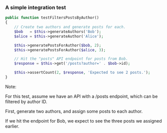 ### A simple integration test

```php
public function testFiltersPostsByAuthor()
{
    // Create two authors and generate posts for each.
    $bob   = $this->generateAuthors('Bob');
    $alice = $this->generateAuthor('Alice');

    $this->generatePostsForAuthor($bob, 2);
    $this->generatePostsForAuthor($alice, 3);

    // Hit the "posts" API endpoint for posts from Bob.
    $response = $this->get('/posts?author=' . $bob->id);

    $this->assertCount(2, $response, 'Expected to see 2 posts.');
}
```

Note:

For this test, assume we have an API with a /posts endpoint, which can be filtered by author ID.

First, generate two authors, and assign some posts to each author.

If we hit the endpoint for Bob, we expect to see the three posts we assigned earlier.
